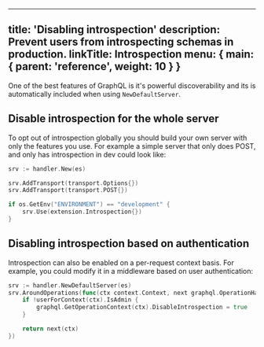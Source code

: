 <!--
SPDX-FileCopyrightText: (C) 2025 Intel Corporation
SPDX-License-Identifier: Apache-2.0
!-->

---
title: 'Disabling introspection'
description: Prevent users from introspecting schemas in production.
linkTitle: Introspection
menu: { main: { parent: 'reference', weight: 10 } }
---

One of the best features of GraphQL is it's powerful discoverability and its is automatically included when using `NewDefaultServer`.

## Disable introspection for the whole server

To opt out of introspection globally you should build your own server with only the features you use. For example a simple server that only does POST, and only has introspection in dev could look like:
```go
srv := handler.New(es)

srv.AddTransport(transport.Options{})
srv.AddTransport(transport.POST{})

if os.GetEnv("ENVIRONMENT") == "development" {
    srv.Use(extension.Introspection{})
}
```

## Disabling introspection based on authentication

Introspection can also be enabled on a per-request context basis. For example, you could modify it in a middleware based on user authentication:

```go
srv := handler.NewDefaultServer(es)
srv.AroundOperations(func(ctx context.Context, next graphql.OperationHandler) graphql.ResponseHandler {
    if !userForContext(ctx).IsAdmin {
        graphql.GetOperationContext(ctx).DisableIntrospection = true
    }

    return next(ctx)
})
```
